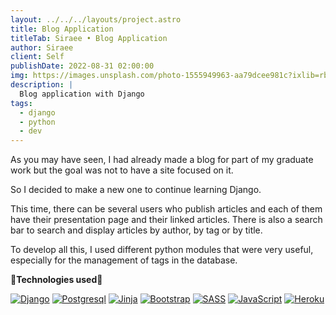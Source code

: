 ```yaml
---
layout: ../../../layouts/project.astro
title: Blog Application
titleTab: Siraee • Blog Application
author: Siraee
client: Self
publishDate: 2022-08-31 02:00:00
img: https://images.unsplash.com/photo-1555949963-aa79dcee981c?ixlib=rb-1.2.1&ixid=MnwxMjA3fDB8MHxzZWFyY2h8MTJ8fHdlYiUyMGFwcGxpY2F0aW9ufGVufDB8fDB8fA%3D%3D&auto=format&fit=crop&w=1500&q=60
description: |
  Blog application with Django
tags:
  - django
  - python
  - dev
---
```


As you may have seen, I had already made a blog for part of my graduate work but the goal was not to have a site focused on it.

So I decided to make a new one to continue learning Django.

This time, there can be several users who publish articles and each of them have their presentation page and their linked articles. There is also a search bar to search and display articles by author, by tag or by title.

To develop all this, I used different python modules that were very useful, especially for the management of tags in the database.

**🔹Technologies used🔹**

[![Django](https://img.shields.io/badge/Django-%23239120.svg?style=for-the-badge&logo=django&logoColor=white)](https://www.djangoproject.com/)
[![Postgresql](https://img.shields.io/badge/postgresql-%23316192.svg?style=for-the-badge&logo=postgresql&logoColor=white)](https://www.postgresql.org/)
[![Jinja](https://img.shields.io/badge/jinja-%23239120.svg?style=for-the-badge&logo=jinja&logoColor=white)](https://jinja.palletsprojects.com/en/3.1.x/)
[![Bootstrap](https://img.shields.io/badge/bootstrap-%23430098.svg?style=for-the-badge&logo=bootstrap&logoColor=white)](https://getbootstrap.com/)
[![SASS](https://img.shields.io/badge/sass-cf679a?style=for-the-badge&logo=sass&logoColor=white)](https://sass-lang.com/)
[![JavaScript](https://img.shields.io/badge/javascript-%23323330.svg?style=for-the-badge&logo=javascript&logoColor=%23F7DF1E)](https://developer.mozilla.org/en-US/docs/Web/JavaScript)
[![Heroku](https://img.shields.io/badge/heroku-%23430098.svg?style=for-the-badge&logo=heroku&logoColor=white)](https://www.heroku.com/)
